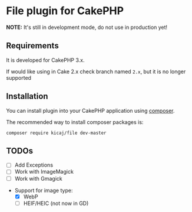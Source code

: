 # File plugin for CakePHP

**NOTE:** It's still in development mode, do not use in production yet!

## Requirements

It is developed for CakePHP 3.x.

If would like using in Cake 2.x check branch named `2.x`, but it is no longer supported

## Installation

You can install plugin into your CakePHP application using [composer](http://getcomposer.org).

The recommended way to install composer packages is:

```
composer require kicaj/file dev-master
```

## TODOs

- [ ] Add Exceptions
- [ ] Work with ImageMagick
- [ ] Work with Gmagick
- Support for image type:
  - [x] WebP
  - [ ] HEIF/HEIC (not now in GD)
